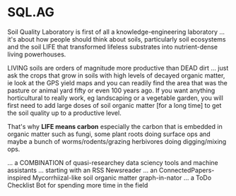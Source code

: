# SQL.AG

Soil Quality Laboratory is first of all a knowledge-engineering laboratory ... it's about how people should think about soils, particularly soil ecosystems and the soil LIFE that transformed lifeless substrates into nutrient-dense living powerhouses.

LIVING soils are orders of magnitude more productive than DEAD dirt ... just ask the crops that grow in soils with high levels of decayed organic matter, ie look at the GPS yield maps and you can readily find the area that was the pasture or animal yard fifty or even 100 years ago. If you want anything horticultural to really work, eg landscaping or a vegetable garden, you will first need to add large doses of soil organic matter [for a long time] to get the soil quality up to a productive level.

That's why ****LIFE means carbon**** especially the carbon that is embedded in organic matter such as fungi, some plant roots doing surface ops and maybe a bunch of worms/rodents/grazing herbivores doing digging/mixing ops.

... a COMBINATION of quasi-researchey data sciency tools and machine assistants ... starting with an RSS Newsreader ...  an ConnectedPapers-inspired Mycorrhiizal-like soil organic matter graph-in-nator ... a ToDo Checklist Bot for spending more time in the field